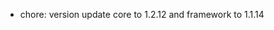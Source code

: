 <!-- The pattern we follow here is to keep the changelog for the latest version -->
<!-- Old changelogs are automatically attached to the GitHub releases -->

- chore: version update core to 1.2.12 and framework to 1.1.14
